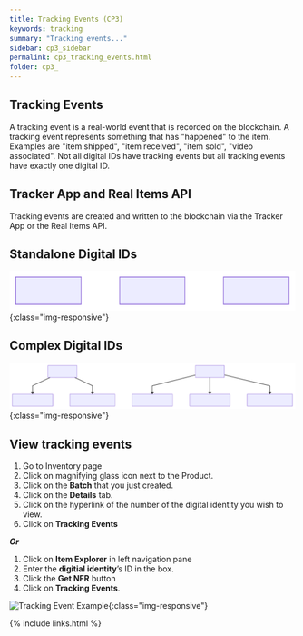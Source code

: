 ```yaml
---
title: Tracking Events (CP3)
keywords: tracking
summary: "Tracking events..."
sidebar: cp3_sidebar
permalink: cp3_tracking_events.html
folder: cp3_
---
```


## Tracking Events 

A tracking event is a real-world event that is recorded on the blockchain. A tracking event represents something that has "happened" to the item.  Examples are "item shipped", "item received", "item sold", "video associated".  Not all digital IDs have tracking events but all tracking events have exactly one digital ID.

## Tracker App and Real Items API

Tracking events are created and written to the blockchain via the Tracker App or the Real Items API.

## Standalone Digital IDs

![Standalone Digital ID](tracking_events1.svg){:class="img-responsive"}

## Complex Digital IDs

![Complex Digital ID](tracking_events2.svg){:class="img-responsive"}

## View tracking events

1. Go to Inventory page
2. Click on magnifying glass icon next to the Product.
3. Click on the **Batch** that you just created.
4. Click on the **Details** tab.
5. Click on the hyperlink of the number of the digital identity you wish to view.
6. Click on **Tracking Events**

***Or***

1. Click on **Item Explorer** in left navigation pane
2. Enter the **digitial identity**’s ID in the box.
3. Click the **Get NFR** button
4. Click on **Tracking Events**.

![Tracking Event Example](tracking_event_example.png){:class="img-responsive"}

{% include links.html %}
